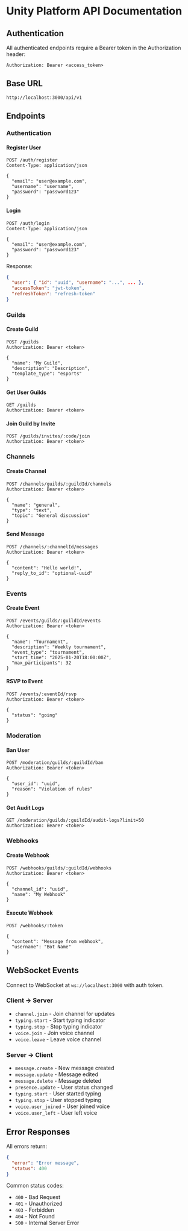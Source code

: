 # Unity Platform API Documentation

## Authentication

All authenticated endpoints require a Bearer token in the Authorization header:
```
Authorization: Bearer <access_token>
```

## Base URL

```
http://localhost:3000/api/v1
```

## Endpoints

### Authentication

#### Register User
```http
POST /auth/register
Content-Type: application/json

{
  "email": "user@example.com",
  "username": "username",
  "password": "password123"
}
```

#### Login
```http
POST /auth/login
Content-Type: application/json

{
  "email": "user@example.com",
  "password": "password123"
}
```

Response:
```json
{
  "user": { "id": "uuid", "username": "...", ... },
  "accessToken": "jwt-token",
  "refreshToken": "refresh-token"
}
```

### Guilds

#### Create Guild
```http
POST /guilds
Authorization: Bearer <token>

{
  "name": "My Guild",
  "description": "Description",
  "template_type": "esports"
}
```

#### Get User Guilds
```http
GET /guilds
Authorization: Bearer <token>
```

#### Join Guild by Invite
```http
POST /guilds/invites/:code/join
Authorization: Bearer <token>
```

### Channels

#### Create Channel
```http
POST /channels/guilds/:guildId/channels
Authorization: Bearer <token>

{
  "name": "general",
  "type": "text",
  "topic": "General discussion"
}
```

#### Send Message
```http
POST /channels/:channelId/messages
Authorization: Bearer <token>

{
  "content": "Hello world!",
  "reply_to_id": "optional-uuid"
}
```

### Events

#### Create Event
```http
POST /events/guilds/:guildId/events
Authorization: Bearer <token>

{
  "name": "Tournament",
  "description": "Weekly tournament",
  "event_type": "tournament",
  "start_time": "2025-01-20T18:00:00Z",
  "max_participants": 32
}
```

#### RSVP to Event
```http
POST /events/:eventId/rsvp
Authorization: Bearer <token>

{
  "status": "going"
}
```

### Moderation

#### Ban User
```http
POST /moderation/guilds/:guildId/ban
Authorization: Bearer <token>

{
  "user_id": "uuid",
  "reason": "Violation of rules"
}
```

#### Get Audit Logs
```http
GET /moderation/guilds/:guildId/audit-logs?limit=50
Authorization: Bearer <token>
```

### Webhooks

#### Create Webhook
```http
POST /webhooks/guilds/:guildId/webhooks
Authorization: Bearer <token>

{
  "channel_id": "uuid",
  "name": "My Webhook"
}
```

#### Execute Webhook
```http
POST /webhooks/:token

{
  "content": "Message from webhook",
  "username": "Bot Name"
}
```

## WebSocket Events

Connect to WebSocket at `ws://localhost:3000` with auth token.

### Client → Server

- `channel.join` - Join channel for updates
- `typing.start` - Start typing indicator
- `typing.stop` - Stop typing indicator
- `voice.join` - Join voice channel
- `voice.leave` - Leave voice channel

### Server → Client

- `message.create` - New message created
- `message.update` - Message edited
- `message.delete` - Message deleted
- `presence.update` - User status changed
- `typing.start` - User started typing
- `typing.stop` - User stopped typing
- `voice.user_joined` - User joined voice
- `voice.user_left` - User left voice

## Error Responses

All errors return:
```json
{
  "error": "Error message",
  "status": 400
}
```

Common status codes:
- `400` - Bad Request
- `401` - Unauthorized
- `403` - Forbidden
- `404` - Not Found
- `500` - Internal Server Error
